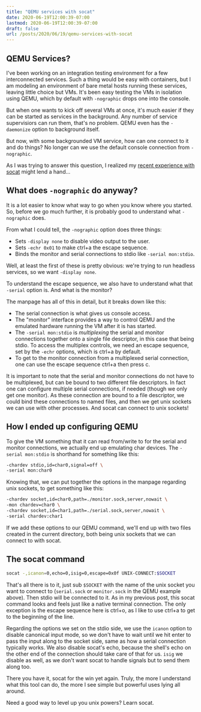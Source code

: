 ```yaml
---
title: "QEMU services with socat"
date: 2020-06-19T12:00:39-07:00
lastmod: 2020-06-19T12:00:39-07:00
draft: false
url: /posts/2020/06/19/qemu-services-with-socat
---
```


## QEMU Services?

I've been working on an integration testing environment for a few
interconnected services. Such a thing would be easy with containers, but I am
modeling an environment of bare metal hosts running these services, leaving
little choice but VMs. It's been easy testing the VMs in isolation using QEMU,
which by default with `-nographic` drops one into the console.

But when one wants to kick off several VMs at once, it's much easier if they
can be started as services in the background. Any number of service
supervisiors can run them, that's no problem. QEMU even has the `-daemonize`
option to background itself.

But now, with some backgrounded VM service, how can one connect to it and do
things? No longer can we use the default console connection from `-nographic`.

As I was trying to answer this question, I realized my [recent experience with
socat](serial_with_socat) might lend a hand...

## What does `-nographic` do anyway?

It is a lot easier to know what way to go when you know where you started.  So,
before we go much further, it is probably good to understand what `-nographic`
does.

From what I could tell, the `-nographic` option does three things:

* Sets `-display none` to disable video output to the user.
* Sets `-echr 0x01` to make ctrl+a the escape sequence.
* Binds the monitor and serial connections to stdio like `-serial mon:stdio`.

Well, at least the first of these is pretty obvious: we're trying to run
headless services, so we want `-display none`.

To understand the escape sequence, we also have to understand what that
`-serial` option is. And what is the monitor?

The manpage has all of this in detail, but it breaks down like this:

* The serial connection is what gives us console access.
* The "monitor" interface provides a way to control QEMU and the emulated
  hardware running the VM  after it is has started.
* The `-serial mon:stdio` is _multiplexing_ the serial and monitor connections
  together onto a single file descriptor, in this case that being stdio.  To
  access the multiplex controls, we need an escape sequence, set by the `-echr`
  options, which is ctrl+a by default.
* To get to the monitor connection from a multiplexed serial connection, one
  can use the escape sequence ctrl+a then press c.

It is important to note that the serial and monitor connections do not have to
be multiplexed, but can be bound to two different file descriptors. In fact one
can configure multiple serial connections, if needed (though we only get one
monitor).  As these connection are bound to a file descriptor, we could bind
these connections to named files, and then we get unix sockets we can use with
other processes.  And socat can connect to unix sockets!

## How I ended up configuring QEMU

To give the VM something that it can read from/write to for the serial and
monitor connections, we actually end up emulating char devices. The `-serial
mon:stdio` is shorthand for something like this:

```sh
-chardev stdio,id=char0,signal=off \
-serial mon:char0
```

Knowing that, we can put together the options in the manpage regarding unix
sockets, to get something like this:

```sh
-chardev socket,id=char0,path=./monitor.sock,server,nowait \
-mon chardev=char0 \
-chardev socket,id=char1,path=./serial.sock,server,nowait \
-serial chardev:char1
```

If we add these options to our QEMU command, we'll end up with two files
created in the current directory, both being unix sockets that we can connect
to with socat.

## The socat command

```sh
socat -,icanon=0,echo=0,isig=0,escape=0x0f UNIX-CONNECT:$SOCKET
```

That's all there is to it, just sub `$SOCKET` with the name of the unix socket you
want to connect to (`serial.sock` or `monitor.sock` in the QEMU example above).
Then stdio will be connected to it. As in my previous post, this socat command looks
and feels just like a native terminal connection. The only exception is the escape
sequence here is ctrl+o, as I like to use ctrl+a to get to the beginning of the
line.

Regarding the options we set on the stdio side, we use the `icanon` option to
disable canonical input mode, so we don't have to wait until we hit enter to
pass the input along to the socket side, same as how a serial connection
typically works. We also disable socat's echo, because the shell's echo on the
other end of the connection should take care of that for us. `isig` we disable
as well, as we don't want socat to handle signals but to send them along too.

There you have it, socat for the win yet again. Truly, the more I understand
what this tool can do, the more I see simple but powerful uses lying all
around.

Need a good way to level up you unix powers? Learn socat.

